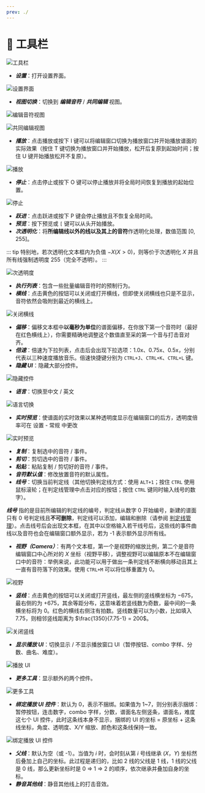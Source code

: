 ```yaml
---
prev: ./
---
```

# 🌟 工具栏

![工具栏](/assets/imgs/contents/工具栏.avif)

- ***设置***：打开设置界面。

![设置界面](/assets/imgs/contents/设置界面.avif)

- ***视图切换***：切换到 ***编辑音符*** / ***共同编辑*** 视图。

![编辑音符视图](/assets/imgs/contents/编辑音符视图.avif)

![共同编辑视图](/assets/imgs/contents/共同编辑视图.avif)

- ***播放***：点击播放或按下 I 键可以将编辑窗口切换为播放窗口并开始播放谱面的实际效果（按住 T 键切换为播放窗口并开始播放，松开后复原到起始时间；按住 U 键开始播放松开不复原）。

![播放](/assets/imgs/contents/播放.avif)

- ***停止***：点击停止或按下 O 键可以停止播放并将全局时间恢复到播放的起始位置。

![停止](/assets/imgs/contents/停止.avif)

- ***跃进***：点击跃进或按下 P 键会停止播放且不恢复全局时间。
- ***预览***：按下预览或 `[` 键可以从头开始播放。
- ***次透明化***：将**所编辑线以外的线以及其上的音符**作透明化处理，数值范围 $[0,255]$。

::: tip
特别地，若次透明化文本框内为负值 $-X(X>0)$，则等价于次透明化 $X$ 并且所有线强制透明度 $255$（完全不透明）。
:::

![次透明度](/assets/imgs/contents/次透明度.avif)

- ***执行列表***：包含一些批量编辑音符时的预制行为。
- ***横线***：点击黄色的按钮可以关闭或打开横线，但即使关闭横线也只是不显示，音符依然会吸附到最近的横线上。

![关闭横线](/assets/imgs/contents/关闭横线.avif)

- ***偏移***：偏移文本框中**以毫秒为单位**的谱面偏移，在你放下第一个音符时（最好在红色横线上），你需要精确地调整这个数值直至采的第一个音与打击音对齐。
- ***倍速***：倍速为下拉列表，点击后会出现下拉选项：1.0x、0.75x、0.5x，分别代表以三种速度播放音乐。倍速快捷键分别为 `CTRL+J`、`CTRL+K`、`CTRL+L` 键。
- ***隐藏 UI***：隐藏大部分控件。

![隐藏控件](/assets/imgs/contents/隐藏控件.avif)

- ***语言***：切换至中文 / 英文

![语言切换](/assets/imgs/contents/语言切换.avif)

- ***实时预览***：使谱面的实时效果以某种透明度显示在编辑窗口的后方，透明度倍率可在 设置 - 常规 中更改

![实时预览](/assets/imgs/contents/实时预览.avif)

- ***复制***：复制选中的音符 / 事件。
- ***剪切***：剪切选中的音符 / 事件。
- ***粘贴***：粘贴复制 / 剪切好的音符 / 事件。
- ***音符默认值***：修改放置音符的默认属性。
- ***线号***：切换当前判定线（其他切换判定线方式：使用 `ALT+1`；按住 `CTRL` 使用鼠标滚轮；在判定线管理中点击对应的按钮；按住 `CTRL` 键同时输入线号的数字）。

***线号*** 指的是目前所编辑的判定线的编号，判定线从数字 0 开始编号，新建的谱面只有 0 号判定线且**不可删除**，判定线可以添加，编辑和删除（请参阅 [判定线管理](../charting/line-management.md)）。点击线号后会出现文本框，在其中以空格输入若干线号后，这些线的事件曲线以及音符也会在编辑窗口额外显示，若为 -1 表示额外显示所有线。

- ***视野（Camera）***：有两个文本框，第一个是视野的缩放比例，第二个是音符编辑窗口中心所对的 $X$ 坐标（视野平移），调整视野可以编辑原本不在编辑窗口中的音符：举例来说，此功能可以用于做出一条判定线不断横向移动且其上一直有音符落下的效果。使用 `CTRL+M` 可以将位移重置为 $0$。

![视野](/assets/imgs/contents/视野.avif)

- ***竖线***：点击黄色的按钮可以关闭或打开竖线，最左侧的竖线横坐标为 $-675$，最右侧的为 $+675$，其余等距分布，这意味着若竖线数为奇数，最中间的一条横坐标将为 $0$。红色的横线右侧注有拍数。竖线数量可以为小数，比如填入 7.75，则相邻竖线距离为 $\frac{1350}{7.75-1} = 200$。

![关闭竖线](/assets/imgs/contents/关闭竖线.avif)

- ***显示播放 UI***：切换显示 / 不显示播放窗口 UI（暂停按钮、combo 字样、分数、曲名、难度）。

![播放 UI](/assets/imgs/contents/播放UI.avif)

- ***更多工具***：显示额外的两个控件。

![更多工具](/assets/imgs/contents/更多工具.avif)

- ***绑定播放 UI 控件***：默认为 0，表示不捆绑。如果值为 1~7，则分别表示捆绑：暂停按钮，连击数字，combo 字样，分数，谱面名左侧竖条，谱面名，难度这七个 UI 控件，此时这条线本身不显示，捆绑的 UI 的坐标 $=$ 原坐标 $+$ 这条线坐标，角度、透明度、X/Y 缩放、颜色和这条线保持一致。

![绑定播放 UI 控件](/assets/imgs/contents/绑定播放UI控件.avif)

- ***父线***：默认为空（或 -1）。当值为 $i$ 时，会时刻从第 $i$ 号线继承 $(X，Y)$ 坐标然后叠加上自己的坐标。此过程是递归的，比如 2 线的父线是 1 线，1 线的父线是 0 线，那么更新坐标时是 0 => 1 => 2 的顺序，依次继承并叠加自身的坐标。
- ***静音其他线***：静音其他线上的打击音效。
